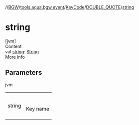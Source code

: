 //[BGW](../../../../index.md)/[tools.aqua.bgw.event](../../index.md)/[KeyCode](../index.md)/[DOUBLE_QUOTE](index.md)/[string](string.md)



# string  
[jvm]  
Content  
val [string](string.md): [String](https://kotlinlang.org/api/latest/jvm/stdlib/kotlin/-string/index.html)  
More info  


## Parameters  
  
jvm  
  
| | |
|---|---|
| <a name="tools.aqua.bgw.event/KeyCode.DOUBLE_QUOTE/string/#/PointingToDeclaration/"></a>string| <a name="tools.aqua.bgw.event/KeyCode.DOUBLE_QUOTE/string/#/PointingToDeclaration/"></a><br><br>Key name<br><br>|
  
  



